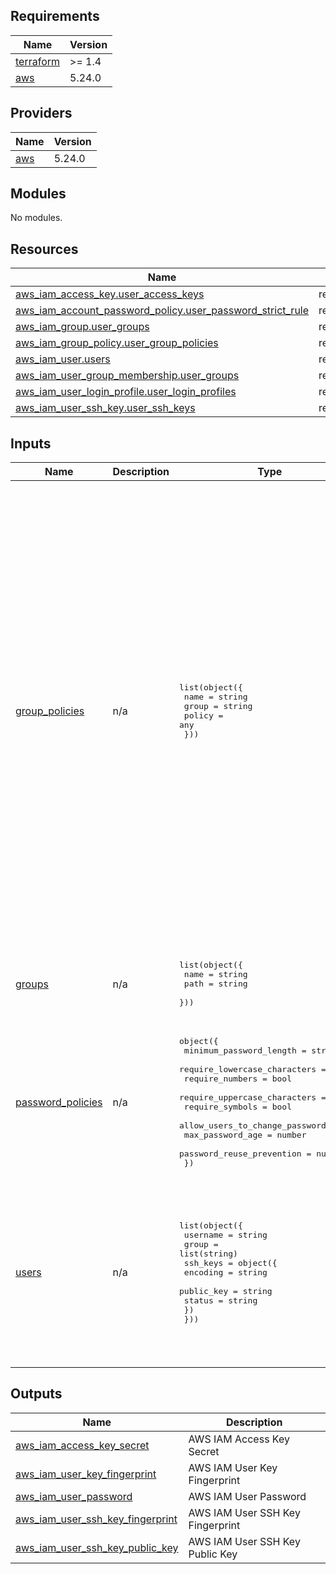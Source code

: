 <!-- BEGIN_TF_DOCS -->
## Requirements

| Name | Version |
|------|---------|
| <a name="requirement_terraform"></a> [terraform](#requirement\_terraform) | >= 1.4 |
| <a name="requirement_aws"></a> [aws](#requirement\_aws) | 5.24.0 |

## Providers

| Name | Version |
|------|---------|
| <a name="provider_aws"></a> [aws](#provider\_aws) | 5.24.0 |

## Modules

No modules.

## Resources

| Name | Type |
|------|------|
| [aws_iam_access_key.user_access_keys](https://registry.terraform.io/providers/hashicorp/aws/5.24.0/docs/resources/iam_access_key) | resource |
| [aws_iam_account_password_policy.user_password_strict_rule](https://registry.terraform.io/providers/hashicorp/aws/5.24.0/docs/resources/iam_account_password_policy) | resource |
| [aws_iam_group.user_groups](https://registry.terraform.io/providers/hashicorp/aws/5.24.0/docs/resources/iam_group) | resource |
| [aws_iam_group_policy.user_group_policies](https://registry.terraform.io/providers/hashicorp/aws/5.24.0/docs/resources/iam_group_policy) | resource |
| [aws_iam_user.users](https://registry.terraform.io/providers/hashicorp/aws/5.24.0/docs/resources/iam_user) | resource |
| [aws_iam_user_group_membership.user_groups](https://registry.terraform.io/providers/hashicorp/aws/5.24.0/docs/resources/iam_user_group_membership) | resource |
| [aws_iam_user_login_profile.user_login_profiles](https://registry.terraform.io/providers/hashicorp/aws/5.24.0/docs/resources/iam_user_login_profile) | resource |
| [aws_iam_user_ssh_key.user_ssh_keys](https://registry.terraform.io/providers/hashicorp/aws/5.24.0/docs/resources/iam_user_ssh_key) | resource |

## Inputs

| Name | Description | Type | Default | Required |
|------|-------------|------|---------|:--------:|
| <a name="input_group_policies"></a> [group\_policies](#input\_group\_policies) | n/a | <pre>list(object({<br>    name   = string<br>    group  = string<br>    policy = any<br>  }))</pre> | <pre>[<br>  {<br>    "group": "guests",<br>    "name": "guests_policy",<br>    "policy": {<br>      "Statement": [<br>        {<br>          "Action": [<br>            "ec2:DescribeInstances"<br>          ],<br>          "Condition": {<br>            "Bool": {<br>              "aws:MultiFactorAuthPresent": [<br>                "true"<br>              ]<br>            }<br>          },<br>          "Effect": "Allow",<br>          "Resource": "*"<br>        },<br>        {<br>          "Action": [<br>            "s3:ListAllMyBuckets"<br>          ],<br>          "Condition": {<br>            "Bool": {<br>              "aws:MultiFactorAuthPresent": [<br>                "true"<br>              ]<br>            }<br>          },<br>          "Effect": "Allow",<br>          "Resource": "*"<br>        }<br>      ],<br>      "Version": "2012-10-17"<br>    }<br>  }<br>]</pre> | no |
| <a name="input_groups"></a> [groups](#input\_groups) | n/a | <pre>list(object({<br>    name = string<br>    path = string<br>  }))</pre> | <pre>[<br>  {<br>    "name": "guests",<br>    "path": "/guests/"<br>  }<br>]</pre> | no |
| <a name="input_password_policies"></a> [password\_policies](#input\_password\_policies) | n/a | <pre>object({<br>    minimum_password_length        = string<br>    require_lowercase_characters   = bool<br>    require_numbers                = bool<br>    require_uppercase_characters   = bool<br>    require_symbols                = bool<br>    allow_users_to_change_password = bool<br>    max_password_age               = number<br>    password_reuse_prevention      = number<br>  })</pre> | <pre>{<br>  "allow_users_to_change_password": true,<br>  "max_password_age": 90,<br>  "minimum_password_length": 16,<br>  "password_reuse_prevention": 5,<br>  "require_lowercase_characters": true,<br>  "require_numbers": true,<br>  "require_symbols": true,<br>  "require_uppercase_characters": true<br>}</pre> | no |
| <a name="input_users"></a> [users](#input\_users) | n/a | <pre>list(object({<br>    username = string<br>    group    = list(string)<br>    ssh_keys = object({<br>      encoding   = string<br>      public_key = string<br>      status     = string<br>    })<br>  }))</pre> | <pre>[<br>  {<br>    "group": [<br>      "guests"<br>    ],<br>    "ssh_keys": {<br>      "encoding": "SSH",<br>      "public_key": "ssh-rsa AAAAB3NzaC1yc2EAAAADAQABAAABAQD3F6tyPEFEzV0LX3X8BsXdMsQz1x2cEikKDEY0aIj41qgxMCP/iteneqXSIFZBp5vizPvaoIR3Um9xK7PGoW8giupGn+EPuxIA4cDM4vzOqOkiMPhz5XK0whEjkVzTo4+S0puvDZuwIsdiW9mxhJc7tgBNL0cYlWSYVkz4G/fslNfRPW5mYAM49f4fhtxPb5ok4Q2Lg9dPKVHO/Bgeu5woMc7RY0p1ej6D4CKFE6lymSDJpW0YHX/wqE9+cfEauh7xZcG0q9t2ta6F6fmX0agvpFyZo8aFbXeUBr7osSCJNgvavWbM/06niWrOvYX2xwWdhXmXSrbX8ZbabVohBK41 ridwanbejo@mydomain.com",<br>      "status": "active"<br>    },<br>    "username": "ridwanbejo"<br>  }<br>]</pre> | no |

## Outputs

| Name | Description |
|------|-------------|
| <a name="output_aws_iam_access_key_secret"></a> [aws\_iam\_access\_key\_secret](#output\_aws\_iam\_access\_key\_secret) | AWS IAM Access Key Secret |
| <a name="output_aws_iam_user_key_fingerprint"></a> [aws\_iam\_user\_key\_fingerprint](#output\_aws\_iam\_user\_key\_fingerprint) | AWS IAM User Key Fingerprint |
| <a name="output_aws_iam_user_password"></a> [aws\_iam\_user\_password](#output\_aws\_iam\_user\_password) | AWS IAM User Password |
| <a name="output_aws_iam_user_ssh_key_fingerprint"></a> [aws\_iam\_user\_ssh\_key\_fingerprint](#output\_aws\_iam\_user\_ssh\_key\_fingerprint) | AWS IAM User SSH Key Fingerprint |
| <a name="output_aws_iam_user_ssh_key_public_key"></a> [aws\_iam\_user\_ssh\_key\_public\_key](#output\_aws\_iam\_user\_ssh\_key\_public\_key) | AWS IAM User SSH Key Public Key |
<!-- END_TF_DOCS -->
